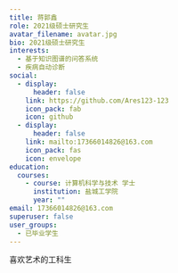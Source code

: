 ```yaml
---
title: 蒋郭鑫
role: 2021级硕士研究生
avatar_filename: avatar.jpg
bio: 2021级硕士研究生
interests:
  - 基于知识图谱的问答系统
  - 疾病自动诊断
social:
  - display:
      header: false
    link: https://github.com/Ares123-123
    icon_pack: fab
    icon: github
  - display:
      header: false
    link: mailto:17366014826@163.com
    icon_pack: fas
    icon: envelope
education:
  courses:
    - course: 计算机科学与技术 学士
      institution: 盐城工学院
      year: ""
email: 17366014826@163.com
superuser: false
user_groups:
  - 已毕业学生
---
```

喜欢艺术的工科生
